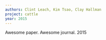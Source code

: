 ```yaml
---
authors: Clint Leach, Kim Tsao, Clay Hallman
project: cattle
year: 2015
---
```


Awesome paper.  Awesome journal. 2015
